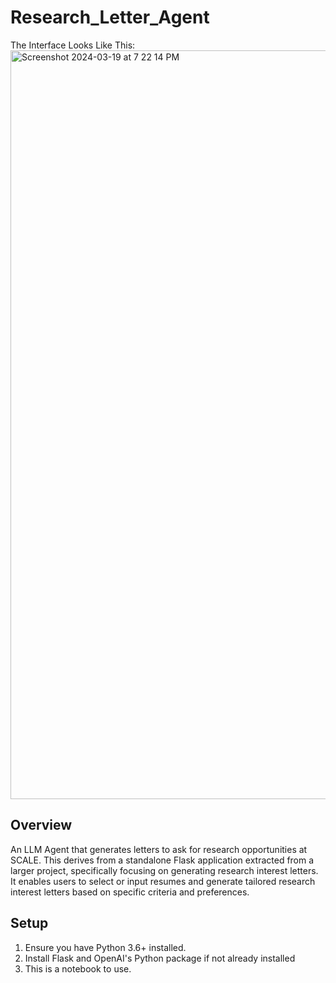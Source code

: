# Research_Letter_Agent

The Interface Looks Like This:
<img width="1198" alt="Screenshot 2024-03-19 at 7 22 14 PM" src="https://github.com/Xisen-Wang/Research_Letter_Agent/assets/118058822/2828465b-ce71-48a8-85fd-6969dbd04166">

## Overview

An LLM Agent that generates letters to ask for research opportunities at SCALE. This derives from a standalone Flask application extracted from a larger project, specifically focusing on generating research interest letters. It enables users to select or input resumes and generate tailored research interest letters based on specific criteria and preferences. 

## Setup

1. Ensure you have Python 3.6+ installed.
2. Install Flask and OpenAI's Python package if not already installed
3. This is a notebook to use. 
